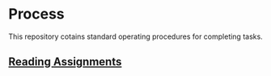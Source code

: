 # Process

This repository cotains standard operating procedures for completing tasks.

## [Reading Assignments](https://github.com/l4m/process/blob/master/ReadingAssignments.md)
